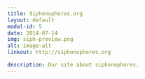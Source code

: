 ```yaml
---
title: Siphonophores.org
layout: default
modal-id: 5
date: 2014-07-14
img: siph-preview.png
alt: image-alt
linkout: http://siphonophores.org

description: Our site about siphonophores.
---
```

